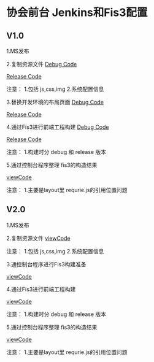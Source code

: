 # 协会前台   Jenkins和Fis3配置

## V1.0

1.MS发布

2.复制资源文件
[Debug Code](/command/AssocFront_CMD/Code/Debug/CopyStatic.txt)

[Release Code](/command/AssocFront_CMD/Code/Release/CopyStatic.txt)

注意： 1.包括 js,css,img 2.系统配置信息

3.替换开发环境的布局页面
[Debug Code](/command/AssocFront_CMD/Code/Debug/BuildPreparation.txt)

[Release Code](/command/AssocFront_CMD/Code/Release/BuildPreparation.txt)

4.通过Fis3进行前端工程构建
[Debug Code](/command/AssocFront_CMD/Code/Debug/Fis3Build.txt)

[Release Code](/command/AssocFront_CMD/Code/Release/Fis3Build.txt)

注意： 1.构建时分 debug 和 release 版本

5.通过控制台程序整理 fis3的构造结果

[viewCode](/command/AssocFront_CMD/ConsoleOverwrite.md)

注意： 1.主要是layout里 requrie.js的引用位置问题

## V2.0

1.MS发布

2.复制资源文件
[viewCode](/command/AssocFront_CMD/CopyStatic.md)

注意： 1.包括 js,css,img 2.系统配置信息

3.通控制台程序进行Fis3构建准备

[viewCode](/command/AssocFront_CMD/ReplaceDevLayout.md)

4.通过Fis3进行前端工程构建

[viewCode](/command/AssocFront_CMD/Fis3Build.md)

注意： 1.构建时分 debug 和 release 版本

5.通过控制台程序整理 fis3的构造结果

[viewCode](/command/AssocFront_CMD/V2ConsoleOverwrite.md)

注意： 1.主要是layout里 requrie.js的引用位置问题

